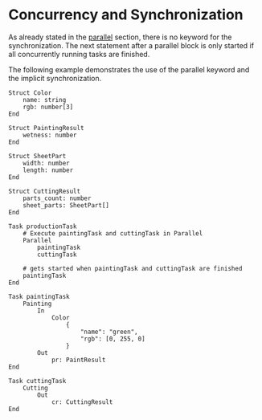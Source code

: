 <!--
SPDX-FileCopyrightText: The PFDL Contributors
SPDX-License-Identifier: MIT
-->
# Concurrency and Synchronization

As already stated in the [parallel](../pfdl/parallel.md) section, there is no keyword for the synchronization. The next statement after a parallel block is only started if all concurrently running tasks are finished.

The following example demonstrates the use of the parallel keyword and the implicit synchronization.

```text linenums="1"
Struct Color
    name: string
    rgb: number[3]
End

Struct PaintingResult
    wetness: number
End

Struct SheetPart
    width: number
    length: number
End

Struct CuttingResult
    parts_count: number
    sheet_parts: SheetPart[]
End

Task productionTask
    # Execute paintingTask and cuttingTask in Parallel
    Parallel
        paintingTask
        cuttingTask

    # gets started when paintingTask and cuttingTask are finished
    paintingTask
End

Task paintingTask
    Painting
        In
            Color
                {
                    "name": "green",
                    "rgb": [0, 255, 0]
                }
        Out
            pr: PaintResult
End

Task cuttingTask
    Cutting
        Out
            cr: CuttingResult
End
```